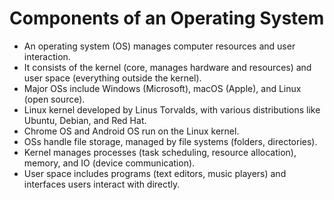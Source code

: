 # Components of an Operating System

- An operating system (OS) manages computer resources and user interaction.
- It consists of the kernel (core, manages hardware and resources) and user space (everything outside the kernel).
- Major OSs include Windows (Microsoft), macOS (Apple), and Linux (open source).
- Linux kernel developed by Linus Torvalds, with various distributions like Ubuntu, Debian, and Red Hat.
- Chrome OS and Android OS run on the Linux kernel.
- OSs handle file storage, managed by file systems (folders, directories).
- Kernel manages processes (task scheduling, resource allocation), memory, and IO (device communication).
- User space includes programs (text editors, music players) and interfaces users interact with directly.
